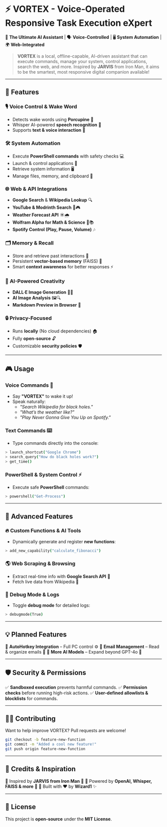 # ⚡ VORTEX - Voice-Operated Responsive Task Execution eXpert

🚀 **The Ultimate AI Assistant** | 🗣 **Voice-Controlled** | 🖥 **System Automation** | 🌍 **Web-Integrated**

> **VORTEX** is a local, offline-capable, AI-driven assistant that can execute commands, manage your system, control applications, search the web, and more. Inspired by **JARVIS** from Iron Man, it aims to be the smartest, most responsive digital companion available!

---

## 🌟 **Features**

### 🎙️ **Voice Control & Wake Word**

- Detects wake words using **Porcupine** 🦔
- Whisper AI-powered **speech recognition** 🎤
- Supports **text & voice interaction** 🔄

### 🛠️ **System Automation**

- Execute **PowerShell commands** with safety checks 💻
- Launch & control applications 🚀
- Retrieve system information 🖥️
- Manage files, memory, and clipboard 📂

### 🌐 **Web & API Integrations**

- **Google Search** & **Wikipedia Lookup** 🔍
- **YouTube & Modrinth Search** 🎵🎮
- **Weather Forecast API** ☀️🌧️
- **Wolfram Alpha for Math & Science** 🧠📚
- **Spotify Control (Play, Pause, Volume)** 🎶

### 🗂 **Memory & Recall**

- Store and retrieve past interactions 📖
- Persistent **vector-based memory** (FAISS) 🧠
- Smart **context awareness** for better responses ⚡

### 🎨 **AI-Powered Creativity**

- **DALL·E Image Generation** 🎨🤖
- **AI Image Analysis** 🖼️🔍
- **Markdown Preview in Browser** 📝

### 🔒 **Privacy-Focused**

- Runs **locally** (No cloud dependencies) 🏠
- Fully **open-source** 🔓
- Customizable **security policies** 🛡️

---

## 🎮 **Usage**

### **Voice Commands** 🎤

- Say **"VORTEX"** to wake it up!
- Speak naturally:
  - *"Search Wikipedia for black holes."*
  - *"What’s the weather like?"*
  - *"Play Never Gonna Give You Up on Spotify."*

### **Text Commands** ⌨️

- Type commands directly into the console:

```bash
> launch_shortcut("Google Chrome")
> search_query("How do black holes work?")
> get_time()
```

### **PowerShell & System Control** ⚡

- Execute safe **PowerShell** commands:

```bash
> powershell("Get-Process")
```

---

## 🚀 **Advanced Features**

### 🔥 **Custom Functions & AI Tools**

- Dynamically generate and register **new functions**:

```bash
> add_new_capability("calculate_fibonacci")
```

### 🌎 **Web Scraping & Browsing**

- Extract real-time info with **Google Search API** 🔎
- Fetch live data from Wikipedia 📖

### 🔧 **Debug Mode & Logs**

- Toggle **debug mode** for detailed logs:

```bash
> debugmode(True)
```

---

## 💡 **Planned Features**

🔹 **AutoHotkey Integration** – Full PC control ⚙️ 🔹 **Email Management** – Read & organize emails 📧 🔹 **More AI Models** – Expand beyond GPT-4o 🤖

---

## 🛡️ **Security & Permissions**

✅ **Sandboxed execution** prevents harmful commands. ✅ **Permission checks** before running high-risk actions. ✅ **User-defined allowlists & blocklists** for commands.

---

## 👨‍💻 **Contributing**

Want to help improve VORTEX? Pull requests are welcome!

```bash
git checkout -b feature-new-function
git commit -m "Added a cool new feature!"
git push origin feature-new-function
```

---

## 🌟 **Credits & Inspiration**

🔹 Inspired by **JARVIS from Iron Man** 🦾 🔹 Powered by **OpenAI, Whisper, FAISS & more** 🤖 🔹 Built with ❤️ by **Wizard1** ✨

---

## 📜 **License**

This project is **open-source** under the **MIT License**.

